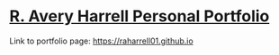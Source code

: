 # [R. Avery Harrell Personal Portfolio](raharrell01.github.io)

Link to portfolio page: https://raharrell01.github.io

